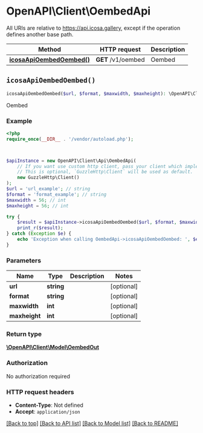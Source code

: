 # OpenAPI\Client\OembedApi

All URIs are relative to https://api.icosa.gallery, except if the operation defines another base path.

| Method | HTTP request | Description |
| ------------- | ------------- | ------------- |
| [**icosaApiOembedOembed()**](OembedApi.md#icosaApiOembedOembed) | **GET** /v1/oembed | Oembed |


## `icosaApiOembedOembed()`

```php
icosaApiOembedOembed($url, $format, $maxwidth, $maxheight): \OpenAPI\Client\Model\OembedOut
```

Oembed

### Example

```php
<?php
require_once(__DIR__ . '/vendor/autoload.php');



$apiInstance = new OpenAPI\Client\Api\OembedApi(
    // If you want use custom http client, pass your client which implements `GuzzleHttp\ClientInterface`.
    // This is optional, `GuzzleHttp\Client` will be used as default.
    new GuzzleHttp\Client()
);
$url = 'url_example'; // string
$format = 'format_example'; // string
$maxwidth = 56; // int
$maxheight = 56; // int

try {
    $result = $apiInstance->icosaApiOembedOembed($url, $format, $maxwidth, $maxheight);
    print_r($result);
} catch (Exception $e) {
    echo 'Exception when calling OembedApi->icosaApiOembedOembed: ', $e->getMessage(), PHP_EOL;
}
```

### Parameters

| Name | Type | Description  | Notes |
| ------------- | ------------- | ------------- | ------------- |
| **url** | **string**|  | [optional] |
| **format** | **string**|  | [optional] |
| **maxwidth** | **int**|  | [optional] |
| **maxheight** | **int**|  | [optional] |

### Return type

[**\OpenAPI\Client\Model\OembedOut**](../Model/OembedOut.md)

### Authorization

No authorization required

### HTTP request headers

- **Content-Type**: Not defined
- **Accept**: `application/json`

[[Back to top]](#) [[Back to API list]](../../README.md#endpoints)
[[Back to Model list]](../../README.md#models)
[[Back to README]](../../README.md)
